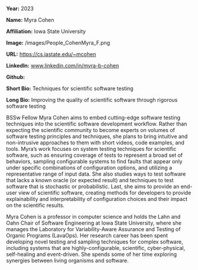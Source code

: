 **Year:** 2023

**Name:** Myra Cohen

**Affiliation:** Iowa State University

**Image:** /images/People_CohenMyra_F.png

**URL:** https://cs.iastate.edu/~mcohen

**LinkedIn:** www.linkedin.com/in/myra-b-cohen

**Github:** 

**Short Bio:** Techniques for scientific software testing

**Long Bio:**
Improving the quality of scientific software through rigorous software testing

BSSw Fellow Myra Cohen aims to embed cutting-edge software testing techniques into the scientific software development workflow.  Rather than expecting the scientific community to become experts on volumes of software testing principles and techniques, she plans to bring intuitive and non-intrusive approaches to them with short videos, code examples, and tools. Myra’s work focuses on system testing techniques for scientific software, such as ensuring coverage of tests to represent a broad set of behaviors, sampling configurable systems to find faults that appear only under specific combinations of configuration options, and utilizing a representative range of input data.  She also studies ways to test software that lacks a known oracle (or expected result) and techniques to test software that is stochastic or probabilistic. Last, she aims to provide an end-user view of scientific software, creating methods for developers to provide explainability and interpretability of configuration choices and their impact on the scientific results.

Myra Cohen is a professor in computer science and holds the Lahn and Oahn Chair of Software Engineering at Iowa State University, where she manages the Laboratory for Variability-Aware Assurance and Testing of Organic Programs (LavaOps). Her research career has been spent developing novel testing and sampling techniques for complex software, including systems that are highly-configurable, scientific, cyber-physical, self-healing and event-driven. She spends some of her time exploring synergies between living organisms and software.

